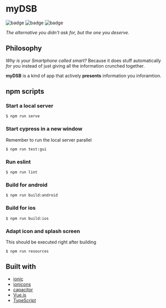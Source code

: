 # myDSB

![badge](https://img.shields.io/github/license/Tch1b0/myDSB?style=flat) ![badge](https://img.shields.io/github/issues/Tch1b0/myDSB?style=flat) ![badge](https://img.shields.io/github/workflow/status/tch1b0/myDSB/e2e-test?style=flat&label=tests)

_The alternative you didn't ask for, but the one you deserve._

## Philosophy

_Why is your Smartphone called smart?_
Because it does stuff automatically _for_ you instead of just giving all the information crunched together.

**myDSB** is a kind of app that actively **presents** information you inforamtion.

## npm scripts

### Start a local server

```
$ npm run serve
```

### Start cypress in a new window

Remember to run the local server parallel

```
$ npm run test:gui
```

### Run eslint

```
$ npm run lint
```

### Build for android

```
$ npm run build:android
```

### Build for ios

```
$ npm run build:ios
```

### Adapt icon and splash screen

This should be executed right after building

```
$ npm run resources
```

## Built with

-   [ionic](https://ionic.io/)
-   [ionicons](https://github.com/ionic-team/ionicons)
-   [capacitor](https://capacitorjs.com/)
-   [Vue.js](https://vuejs.org/)
-   [TypeScript](https://www.typescriptlang.org/)
